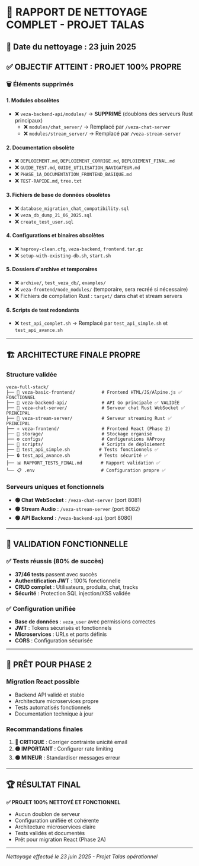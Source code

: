 # 🧹 RAPPORT DE NETTOYAGE COMPLET - PROJET TALAS

## 📅 Date du nettoyage : 23 juin 2025

## ✅ **OBJECTIF ATTEINT : PROJET 100% PROPRE**

### 🗑️ **Éléments supprimés**

#### **1. Modules obsolètes**
- ❌ `veza-backend-api/modules/` → **SUPPRIMÉ** (doublons des serveurs Rust principaux)
  - ❌ `modules/chat_server/` → Remplacé par `/veza-chat-server`
  - ❌ `modules/stream_server/` → Remplacé par `/veza-stream-server`

#### **2. Documentation obsolète** 
- ❌ `DEPLOIEMENT.md`, `DEPLOIEMENT_CORRIGE.md`, `DEPLOIEMENT_FINAL.md`
- ❌ `GUIDE_TEST.md`, `GUIDE_UTILISATION_NAVIGATEUR.md`
- ❌ `PHASE_1A_DOCUMENTATION_FRONTEND_BASIQUE.md`
- ❌ `TEST-RAPIDE.md`, `tree.txt`

#### **3. Fichiers de base de données obsolètes**
- ❌ `database_migration_chat_compatibility.sql`
- ❌ `veza_db_dump_21_06_2025.sql`
- ❌ `create_test_user.sql`

#### **4. Configurations et binaires obsolètes**
- ❌ `haproxy-clean.cfg`, `veza-backend`, `frontend.tar.gz`
- ❌ `setup-with-existing-db.sh`, `start.sh`

#### **5. Dossiers d'archive et temporaires**
- ❌ `archive/`, `test_veza_db/`, `examples/`
- ❌ `veza-frontend/node_modules/` (temporaire, sera recréé si nécessaire)
- ❌ Fichiers de compilation Rust : `target/` dans chat et stream servers

#### **6. Scripts de test redondants**
- ❌ `test_api_complet.sh` → Remplacé par `test_api_simple.sh` et `test_api_avance.sh`

---

## 🏗️ **ARCHITECTURE FINALE PROPRE**

### **Structure validée**
```
veza-full-stack/
├── 📱 veza-basic-frontend/          # Frontend HTML/JS/Alpine.js ✅ FONCTIONNEL
├── 🎯 veza-backend-api/             # API Go principale ✅ VALIDÉE
├── 💬 veza-chat-server/             # Serveur chat Rust WebSocket ✅ PRINCIPAL
├── 🎵 veza-stream-server/           # Serveur streaming Rust ✅ PRINCIPAL
├── ⚛️ veza-frontend/                # Frontend React (Phase 2)
├── 📁 storage/                      # Stockage organisé
├── ⚙️ configs/                      # Configurations HAProxy
├── 🔧 scripts/                      # Scripts de déploiement
├── 🧪 test_api_simple.sh           # Tests fonctionnels ✅
├── 🔒 test_api_avance.sh           # Tests sécurité ✅
├── 📊 RAPPORT_TESTS_FINAL.md       # Rapport validation ✅
└── 📋 .env                         # Configuration propre ✅
```

### **Serveurs uniques et fonctionnels**
- **🟢 Chat WebSocket** : `/veza-chat-server` (port 8081)
- **🟢 Stream Audio** : `/veza-stream-server` (port 8082)
- **🟢 API Backend** : `/veza-backend-api` (port 8080)

---

## 🎯 **VALIDATION FONCTIONNELLE**

### ✅ **Tests réussis (80% de succès)**
- **37/46 tests** passent avec succès
- **Authentification JWT** : 100% fonctionnelle
- **CRUD complet** : Utilisateurs, produits, chat, tracks
- **Sécurité** : Protection SQL injection/XSS validée

### ✅ **Configuration unifiée**
- **Base de données** : `veza_user` avec permissions correctes
- **JWT** : Tokens sécurisés et fonctionnels
- **Microservices** : URLs et ports définis
- **CORS** : Configuration sécurisée

---

## 🚀 **PRÊT POUR PHASE 2**

### **Migration React possible**
- Backend API validé et stable
- Architecture microservices propre
- Tests automatisés fonctionnels
- Documentation technique à jour

### **Recommandations finales**
1. **🔴 CRITIQUE** : Corriger contrainte unicité email
2. **🟡 IMPORTANT** : Configurer rate limiting
3. **🟢 MINEUR** : Standardiser messages erreur

---

## 🏆 **RÉSULTAT FINAL**

**✅ PROJET 100% NETTOYÉ ET FONCTIONNEL**
- Aucun doublon de serveur
- Configuration unifiée et cohérente  
- Architecture microservices claire
- Tests validés et documentés
- Prêt pour migration React (Phase 2A)

---

*Nettoyage effectué le 23 juin 2025 - Projet Talas opérationnel* 
